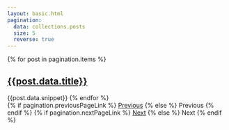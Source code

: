 ```yaml
---
layout: basic.html
pagination:
  data: collections.posts
  size: 5
  reverse: true
---
```

<div class="posts">
{% for post in pagination.items %}
  <span>
    <a href="{{ post.url }}"><h2>{{post.data.title}}</h2></a>
    <span>{{post.data.snippet}}</span>
  </span>
{% endfor %}
</div>

<nav class="pagination">
  {% if pagination.previousPageLink %}
    <a href="{{ pagination.previousPageHref }}">Previous</a>
  {% else %}
    <span>Previous</span>
  {% endif %}
  {% if pagination.nextPageLink %}
    <a href="{{ pagination.nextPageHref}}">Next</a>
  {% else %}
    <span>Next</span>
  {% endif %}
</nav>